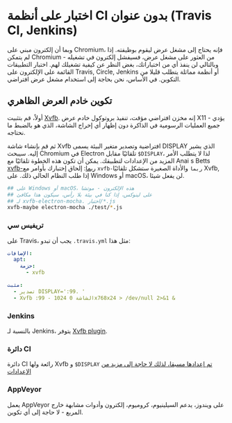# اختبار على أنظمة CI بدون عنوان (Travis CI, Jenkins)

وبما أن إلكترون مبني على Chromium، فإنه يحتاج إلى مشغل عرض ليقوم بوظيفته. إذا لم يتمكن Chromium من العثور على مشغل عرض، فسيفشل إلكترون في تشغيله - وبالتالي لن ينفذ أي من اختباراتك، بغض النظر عن كيفية تشغيلك لهم. اختبار التطبيقات القائمة على الإلكترون على Travis, Circle, Jenkins أو أنظمة مماثلة يتطلب قليلا من التكوين. في الأساس، نحن بحاجة إلى استخدام مشغل عرض افتراضي.

## تكوين خادم العرض الظاهري

أولاً، قم بتثبيت [Xvfb](https://en.wikipedia.org/wiki/Xvfb). إنه مخزن افتراضي مؤقت، تنفيذ بروتوكول خادم عرض X11 - يؤدي جميع العمليات الرسومية في الذاكرة دون إظهار أي إخراج الشاشة، الذي هو بالضبط ما نحتاجه.

ثم قم بإنشاء شاشة Xvfb افتراضية وتصدير متغير البيئة يسمى DISPLAY الذي يشير إليه. سيبحث Chromium في Electron تلقائيًا مقابل `$DISPLAY`، لذا لا يتطلب الأمر المزيد من الإعدادات لتطبيقك. يمكن أن تكون هذه الخطوة تلقائيًا مع Anai<unk> s Betts [xvfb-ربما](https://github.com/anaisbetts/xvfb-maybe): إلحاق إختبارك بأوامر مع `xvfb-ربما` والأداة الصغيرة ستشكل تلقائيًا Xvfb, إذا طلب النظام الحالي ذلك. على Windows أو macOS، لن يفعل شيئا.

```sh
## على Windows أو macOS، هذه الإلكترون - موتشا
## على لينوكس، إذا كنا في بيئة بلا رأس، سيكون هذا مكافئ
## لـ xvfb-electron-mocha. اختبار/*.js
xvfb-maybe electron-mocha ./test/*.js
```

### تريفيس سي

على Travis، يجب أن تبدو `.travis.yml` مثل هذا:

```yml
الإضافات:
  apt:
    حزمة:
      - xvfb

مثبت:
  - تصدير DISPLAY=':99. '
  - Xvfb :99 - الشاشة 0 1024x768x24 > /dev/null 2>&1 &
```

### Jenkins

بالنسبة لـ Jenkins، يتوفر [Xvfb plugin](https://wiki.jenkins-ci.org/display/JENKINS/Xvfb+Plugin).

### دائرة CI

دائرة CI رائعة ولها Xvfb و `$DISPLAY` [تم إعدادها مسبقا، لذلك لا حاجة إلى مزيد من الإعدادات](https://circleci.com/docs/environment#browsers)

### AppVeyor

يعمل AppVeyor على ويندوز، يدعم السيلينيوم، كروميوم، إلكترون وأدوات مشابهة خارج المربع - لا حاجة إلى أي تكوين.
